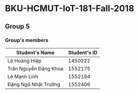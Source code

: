 # BKU-HCMUT-IoT-181-Fall-2018

## Group 5

### Group's members

| Student's Name        | Student's ID |
| --------------------- | ------------ |
| Lê Hoàng Hiệp         | 1450222      |
| Trần Nguyễn Đăng Khoa | 1552175      |
| Lê Mạnh Linh          | 1552194      |
| Đặng Ngô Nhật Trường  | 1552406      |
